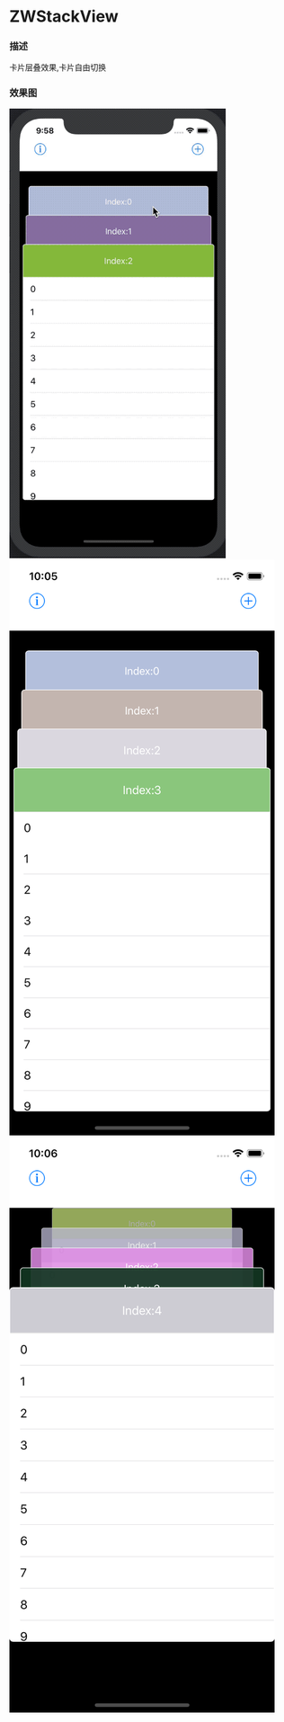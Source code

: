 # ZWStackView
### 描述 
卡片层叠效果,卡片自由切换


### 效果图

![](https://github.com/yangtiaotiao/ZWStackView/blob/master/image/动态图.gif)
![image](https://github.com/yangtiaotiao/ZWStackView/blob/master/image/Simulator%20Screen%20iPhone%20X%20-1.png)
![image](https://github.com/yangtiaotiao/ZWStackView/blob/master/image/Simulator%20Screen%20iPhone%20X%20-%202.png)

